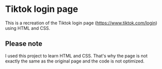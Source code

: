 # Tiktok login page
This is a recreation of the Tiktok login page (https://www.tiktok.com/login) using HTML and CSS.

## Please note
I used this project to learn HTML and CSS.
That's why the page is not exactly the same as the original page and the code is not optimized.